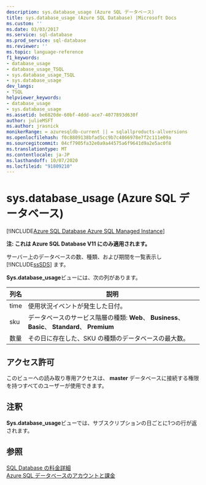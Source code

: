 ```yaml
---
description: sys.database_usage (Azure SQL データベース)
title: sys.database_usage (Azure SQL Database) |Microsoft Docs
ms.custom: ''
ms.date: 03/03/2017
ms.service: sql-database
ms.prod_service: sql-database
ms.reviewer: ''
ms.topic: language-reference
f1_keywords:
- database_usage
- database_usage_TSQL
- sys.database_usage_TSQL
- sys.database_usage
dev_langs:
- TSQL
helpviewer_keywords:
- database_usage
- sys.database_usage
ms.assetid: be6820de-60bf-4ddd-ace7-4077893d630f
author: julieMSFT
ms.author: jrasnick
monikerRange: = azuresqldb-current || = sqlallproducts-allversions
ms.openlocfilehash: f0c8809138bfad5cc9b7c4866978e7f2c111e09a
ms.sourcegitcommit: 04cf7905fa32e0a9a44575a6f9641d9a2e5ac0f8
ms.translationtype: MT
ms.contentlocale: ja-JP
ms.lasthandoff: 10/07/2020
ms.locfileid: "91809210"
---
```

# <a name="sysdatabase_usage-azure-sql-database"></a>sys.database_usage (Azure SQL データベース)
[!INCLUDE[Azure SQL Database Azure SQL Managed Instance](../../includes/applies-to-version/asdb-asdbmi.md)]

  **注: これは Azure SQL Database V11 にのみ適用されます。**  
  
 サーバー上のデータベースの数、種類、および期間を一覧表示し [!INCLUDE[ssSDS](../../includes/sssds-md.md)] ます。  
  
 **Sys.database_usage**ビューには、次の列があります。  
  
|列名|説明|  
|-----------------|-----------------|  
|time|使用状況イベントが発生した日付。|  
|sku|データベースのサービス階層の種類: **Web**、 **Business**、 **Basic**、 **Standard**、 **Premium**|  
|数量|その日に存在した、SKU の種類のデータベースの最大数。|  
  
## <a name="permissions"></a>アクセス許可  
 このビューへの読み取り専用アクセスは、 **master** データベースに接続する権限を持つすべてのユーザーが使用できます。  
  
## <a name="remarks"></a>注釈  
 **Sys.database_usage**ビューでは、サブスクリプションの日ごとに1つの行が返されます。  
  
## <a name="see-also"></a>参照  
 [SQL Database の料金詳細](https://go.microsoft.com/fwlink/?LinkID=394978)   
 [Azure SQL データベースのアカウントと課金](/previous-versions/azure/ee621788(v=azure.100))  
  
